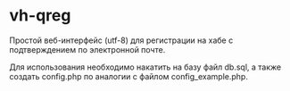 vh-qreg
=======

Простой веб-интерфейс (utf-8) для регистрации на хабе с подтверждением
по электронной почте.

Для использования необходимо накатить на базу файл db.sql, а также
создать config.php по аналогии с файлом config_example.php.
